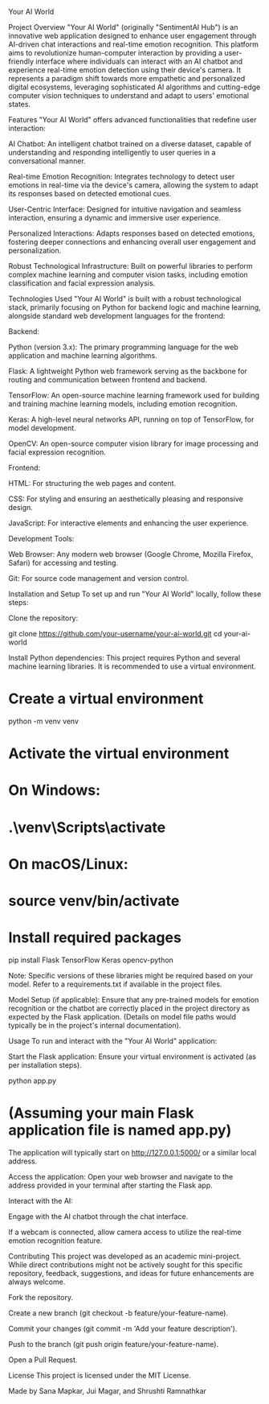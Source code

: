 Your AI World

Project Overview
"Your AI World" (originally "SentimentAI Hub") is an innovative web application designed to enhance user engagement through AI-driven chat interactions and real-time emotion recognition. This platform aims to revolutionize human-computer interaction by providing a user-friendly interface where individuals can interact with an AI chatbot and experience real-time emotion detection using their device's camera. It represents a paradigm shift towards more empathetic and personalized digital ecosystems, leveraging sophisticated AI algorithms and cutting-edge computer vision techniques to understand and adapt to users' emotional states.

Features
"Your AI World" offers advanced functionalities that redefine user interaction:

AI Chatbot: An intelligent chatbot trained on a diverse dataset, capable of understanding and responding intelligently to user queries in a conversational manner.

Real-time Emotion Recognition: Integrates technology to detect user emotions in real-time via the device's camera, allowing the system to adapt its responses based on detected emotional cues.

User-Centric Interface: Designed for intuitive navigation and seamless interaction, ensuring a dynamic and immersive user experience.

Personalized Interactions: Adapts responses based on detected emotions, fostering deeper connections and enhancing overall user engagement and personalization.

Robust Technological Infrastructure: Built on powerful libraries to perform complex machine learning and computer vision tasks, including emotion classification and facial expression analysis.

Technologies Used
"Your AI World" is built with a robust technological stack, primarily focusing on Python for backend logic and machine learning, alongside standard web development languages for the frontend:

Backend:

Python (version 3.x): The primary programming language for the web application and machine learning algorithms.

Flask: A lightweight Python web framework serving as the backbone for routing and communication between frontend and backend.

TensorFlow: An open-source machine learning framework used for building and training machine learning models, including emotion recognition.

Keras: A high-level neural networks API, running on top of TensorFlow, for model development.

OpenCV: An open-source computer vision library for image processing and facial expression recognition.

Frontend:

HTML: For structuring the web pages and content.

CSS: For styling and ensuring an aesthetically pleasing and responsive design.

JavaScript: For interactive elements and enhancing the user experience.

Development Tools:

Web Browser: Any modern web browser (Google Chrome, Mozilla Firefox, Safari) for accessing and testing.

Git: For source code management and version control.

Installation and Setup
To set up and run "Your AI World" locally, follow these steps:

Clone the repository:

git clone https://github.com/your-username/your-ai-world.git
cd your-ai-world

Install Python dependencies:
This project requires Python and several machine learning libraries. It is recommended to use a virtual environment.

# Create a virtual environment
python -m venv venv
# Activate the virtual environment
# On Windows:
# .\venv\Scripts\activate
# On macOS/Linux:
# source venv/bin/activate
# Install required packages
pip install Flask TensorFlow Keras opencv-python

Note: Specific versions of these libraries might be required based on your model. Refer to a requirements.txt if available in the project files.

Model Setup (if applicable):
Ensure that any pre-trained models for emotion recognition or the chatbot are correctly placed in the project directory as expected by the Flask application. (Details on model file paths would typically be in the project's internal documentation).

Usage
To run and interact with the "Your AI World" application:

Start the Flask application:
Ensure your virtual environment is activated (as per installation steps).

python app.py
# (Assuming your main Flask application file is named app.py)

The application will typically start on http://127.0.0.1:5000/ or a similar local address.

Access the application:
Open your web browser and navigate to the address provided in your terminal after starting the Flask app.

Interact with the AI:

Engage with the AI chatbot through the chat interface.

If a webcam is connected, allow camera access to utilize the real-time emotion recognition feature.

Contributing
This project was developed as an academic mini-project. While direct contributions might not be actively sought for this specific repository, feedback, suggestions, and ideas for future enhancements are always welcome.

Fork the repository.

Create a new branch (git checkout -b feature/your-feature-name).

Commit your changes (git commit -m 'Add your feature description').

Push to the branch (git push origin feature/your-feature-name).

Open a Pull Request.

License
This project is licensed under the MIT License.

Made by Sana Mapkar, Jui Magar, and Shrushti Ramnathkar
